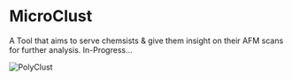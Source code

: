 # MicroClust

A Tool that aims to serve chemsists & give them insight on their AFM scans for further analysis. In-Progress...

![PolyClust](Tools/POlyclust.png)

